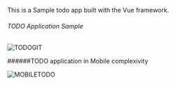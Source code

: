 

This is a Sample todo app built with the Vue framework.




###### TODO Application Sample

![TODOGIT](https://user-images.githubusercontent.com/100552311/225492139-22390481-57d5-41d7-a950-7d0e005b81ca.jpg)

######TODO application in Mobile complexivity


![MOBILETODO](https://user-images.githubusercontent.com/100552311/225492150-e67cc9ae-482d-4488-9654-ac85e8fb886b.jpg)


